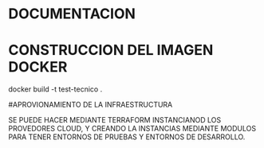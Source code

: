 # DOCUMENTACION

# CONSTRUCCION DEL IMAGEN DOCKER
docker build -t test-tecnico .

#APROVIONAMIENTO DE LA INFRAESTRUCTURA

SE PUEDE HACER MEDIANTE TERRAFORM INSTANCIANOD LOS PROVEDORES CLOUD, Y CREANDO LA INSTANCIAS MEDIANTE MODULOS PARA TENER ENTORNOS DE PRUEBAS Y ENTORNOS DE DESARROLLO.
